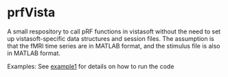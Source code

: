 # prfVista
A small respository to call pRF functions in vistasoft without the need to set up vistasoft-specific data structures and session files. The assumption is that the fMRI time series are in MATLAB format, and the stimulus file is also in MATLAB format.


Examples:
See [example1](https://htmlpreview.github.io/?https://github.com/jk619/prfVista/blob/main/html/example1.html) for details on how to run the code


